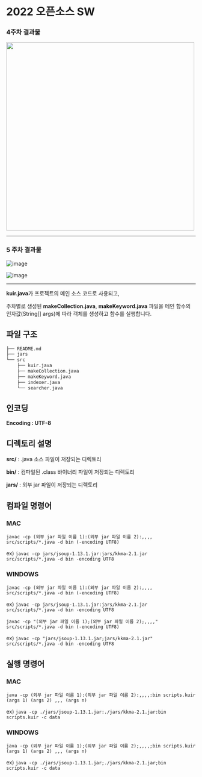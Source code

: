 # 2022 오픈소스 SW

### 4주차 결과물

<p align="left">
  <img src="https://user-images.githubusercontent.com/83503188/160270177-0aee789e-f884-4c9b-aa3c-653425cab33e.png" width="500px" />
</p>

------------

### 5 주차 결과물

![image](https://user-images.githubusercontent.com/83503188/161425751-7dab9a52-68f8-4c05-baad-ab20411bc263.png)

![image](https://user-images.githubusercontent.com/83503188/161425771-8a30b4cb-7ac2-459e-b117-e804d5ecceac.png)

------------

**kuir.java**가 프로젝트의 메인 소스 코드로 사용되고,

주차별로 생성된 **makeCollection.java**, **makeKeyword.java** 파일을 메인 함수의 인자값(String[] args)에 따라 객체를 생성하고 함수를 실행합니다.


## 파일 구조

```bash
├── README.md
├── jars
└── src
    ├── kuir.java
    ├── makeCollection.java
    ├── makeKeyword.java
    ├── indexer.java
    └── searcher.java
``` 

## 인코딩

**Encoding : UTF-8**

## 디렉토리 설명

**src/** : .java 소스 파일이 저장되는 디렉토리

**bin/** : 컴파일된 .class 바이너리 파일이 저장되는 디렉토리

**jars/** : 외부 jar 파일이 저장되는 디렉토리

## 컴파일 명령어

### MAC

`javac -cp (외부 jar 파일 이름 1):(외부 jar 파일 이름 2):,,,, src/scripts/*.java -d bin (-encoding UTF8)`

ex) `javac -cp jars/jsoup-1.13.1.jar:jars/kkma-2.1.jar src/scripts/*.java -d bin -encoding UTF8`

### WINDOWS

`javac -cp (외부 jar 파일 이름 1):(외부 jar 파일 이름 2):,,,, src/scripts/*.java -d bin (-encoding UTF8)`

ex) `javac -cp jars/jsoup-1.13.1.jar:jars/kkma-2.1.jar src/scripts/*.java -d bin -encoding UTF8`

`javac -cp "(외부 jar 파일 이름 1);(외부 jar 파일 이름 2);,,,," src/scripts/*.java -d bin (-encoding UTF8)`

ex) `javac -cp "jars/jsoup-1.13.1.jar;jars/kkma-2.1.jar" src/scripts/*.java -d bin -encoding UTF8`

## 실행 명령어

### MAC

`java -cp (외부 jar 파일 이름 1):(외부 jar 파일 이름 2):,,,,:bin scripts.kuir (args 1) (args 2) ,,, (args n)`

ex) `java -cp ./jars/jsoup-1.13.1.jar:./jars/kkma-2.1.jar:bin scripts.kuir -c data`

### WINDOWS

`java -cp (외부 jar 파일 이름 1);(외부 jar 파일 이름 2);,,,,;bin scripts.kuir (args 1) (args 2) ,,, (args n)`

ex) `java -cp ./jars/jsoup-1.13.1.jar;./jars/kkma-2.1.jar;bin scripts.kuir -c data`
